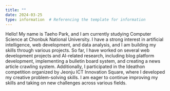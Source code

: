 ```yaml
---
title: ""
date: 2024-03-25
type: information  # Referencing the template for information
---
```

Hello! My name is Taeho Park, and I am currently studying Computer Science at Chonbuk National University. I have a strong interest in artificial intelligence, web development, and data analysis, and I am building my skills through various projects. So far, I have worked on several web development projects and AI-related research, including blog platform development, implementing a bulletin board system, and creating a news article crawling system. Additionally, I participated in the Ideathon competition organized by Jeonju ICT Innovation Square, where I developed my creative problem-solving skills. I am eager to continue improving my skills and taking on new challenges across various fields.
